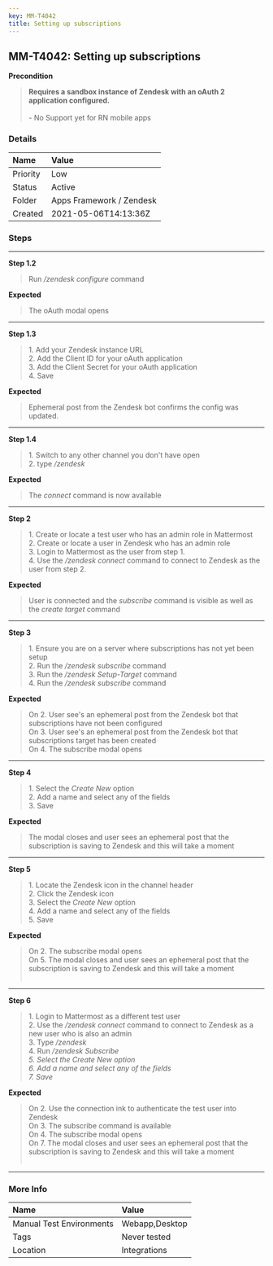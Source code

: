 ```yaml
---
key: MM-T4042
title: Setting up subscriptions
---
```


## MM-T4042: Setting up subscriptions

**Precondition**

> <article><strong>Requires a sandbox instance of Zendesk with an oAuth 2 application configured.</strong> <br><br>- No Support yet for RN mobile apps</article>

### Details

| Name     | Value                    |
| :------- | :----------------------- |
| Priority | Low                      |
| Status   | Active                   |
| Folder   | Apps Framework / Zendesk |
| Created  | 2021-05-06T14:13:36Z     |

### Steps

<hr/>

**Step 1.2**

> <article>Run <em>/zendesk configure</em> command</article>

**Expected**

> <article>The oAuth modal opens</article>

<hr/>

**Step 1.3**

> <article>1. Add your Zendesk instance URL<br>2. Add the Client ID for your oAuth application<br>3. Add the Client Secret for your oAuth application<br>4. Save</article>

**Expected**

> <article>Ephemeral post from the Zendesk bot confirms the config was updated.</article>

<hr/>

**Step 1.4**

> <article>1. Switch to any other channel you don't have open<br>2.  type&nbsp;<em>/zendesk&nbsp;</em></article>

**Expected**

> <article>The <em>connect&nbsp;</em>command is now available</article>

<hr/>

**Step 2**

> <article>1. Create or locate a test user who has an admin role in Mattermost<br>2. Create or locate a user in Zendesk who has an admin role<br>3. Login to Mattermost as the user from step 1.<br>4. Use the <em>/zendesk connect&nbsp;</em>command to connect to Zendesk as the user from step 2.</article>

**Expected**

> <article>User is connected and the <em>subscribe&nbsp;</em>command is visible as well as the <em>create target</em> command</article>

<hr/>

**Step 3**

> <article>1. Ensure you are on a server where subscriptions has not yet been setup<br>2. Run the <em>/zendesk subscribe&nbsp;</em>command<br>3. Run the <em>/zendesk Setup-Target&nbsp;</em>command<br>4.&nbsp;Run the <em>/zendesk subscribe&nbsp;</em>command</article>

**Expected**

> <article>On 2. User see's an ephemeral post from the Zendesk bot that subscriptions have not been configured<br>On 3. User see's an ephemeral post from the Zendesk bot that subscriptions target has been created<br>On 4. The subscribe modal opens</article>

<hr/>

**Step 4**

> <article>1. Select the <em>Create New&nbsp;</em>option<br>2. Add a name and select any of the fields<br>3. Save</article>

**Expected**

> <article>The modal closes and user sees an ephemeral post that the subscription is saving to Zendesk and this will take a moment</article>

<hr/>

**Step 5**

> <article>1. Locate the Zendesk icon in the channel header<br>2. Click the Zendesk icon<br>3. Select the <em>Create New&nbsp;</em>option<br>4. Add a name and select any of the fields<br>5. Save</article>

**Expected**

> <article>On 2. The subscribe modal opens<br>On 5. The modal closes and user sees an ephemeral post that the subscription is saving to Zendesk and this will take a moment<br><br></article>

<hr/>

**Step 6**

> <article>1. Login to Mattermost as a different test user<br>2. Use the <em>/zendesk connect&nbsp;</em>command to connect to Zendesk as a new user who is also an admin<br>3. Type <em>/zendesk&nbsp;</em><br>4. Run <em>/zendesk Subscribe</em><br><em>5. Select the <em>Create New&nbsp;</em>option<br>6. Add a name and select any of the fields<br>7. Save</em></article>

**Expected**

> <article>On 2. Use the connection ink to authenticate the test user into Zendesk<br>On 3. The subscribe command is available<br>On 4. The subscribe modal opens<br>On 7. The modal closes and user sees an ephemeral post that the subscription is saving to Zendesk and this will take a moment<br><br></article>

<hr/>

### More Info

| Name                     | Value          |
| :----------------------- | :------------- |
| Manual Test Environments | Webapp,Desktop |
| Tags                     | Never tested   |
| Location                 | Integrations   |

